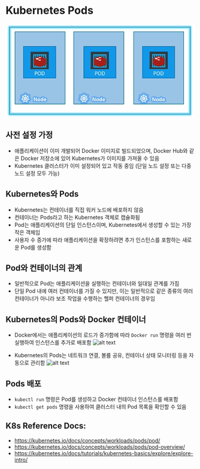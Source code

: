 # Kubernetes Pods

![](2024-04-02-19-37-15.png)

## 사전 설정 가정

- 애플리케이션이 이미 개발되어 Docker 이미지로 빌드되었으며, Docker Hub와 같은 Docker 저장소에 있어 Kubernetes가 이미지를 가져올 수 있음
- Kubernetes 클러스터가 이미 설정되어 있고 작동 중임 (단일 노드 설정 또는 다중 노드 설정 모두 가능)

## Kubernetes와 Pods

- Kubernetes는 컨테이너를 직접 워커 노드에 배포하지 않음
- 컨테이너는 Pods라고 하는 Kubernetes 객체로 캡슐화됨
- Pod는 애플리케이션의 단일 인스턴스이며, Kubernetes에서 생성할 수 있는 가장 작은 객체임
- 사용자 수 증가에 따라 애플리케이션을 확장하려면 추가 인스턴스를 포함하는 새로운 Pod를 생성함

## Pod와 컨테이너의 관계

- 일반적으로 Pod는 애플리케이션을 실행하는 컨테이너와 일대일 관계를 가짐
- 단일 Pod 내에 여러 컨테이너를 가질 수 있지만, 이는 일반적으로 같은 종류의 여러 컨테이너가 아니라 보조 작업을 수행하는 헬퍼 컨테이너의 경우임

## Kubernetes의 Pods와 Docker 컨테이너

- Docker에서는 애플리케이션의 로드가 증가함에 따라 `Docker run` 명령을 여러 번 실행하여 인스턴스를 추가로 배포함
  ![alt text](/pod1.png)

- Kubernetes의 Pods는 네트워크 연결, 볼륨 공유, 컨테이너 상태 모니터링 등을 자동으로 관리함
  ![alt text](/pod2.png)

## Pods 배포

- `kubectl run` 명령은 Pod를 생성하고 Docker 컨테이너 인스턴스를 배포함
- `kubectl get pods` 명령을 사용하여 클러스터 내의 Pod 목록을 확인할 수 있음

## K8s Reference Docs:

- https://kubernetes.io/docs/concepts/workloads/pods/pod/
- https://kubernetes.io/docs/concepts/workloads/pods/pod-overview/
- https://kubernetes.io/docs/tutorials/kubernetes-basics/explore/explore-intro/
